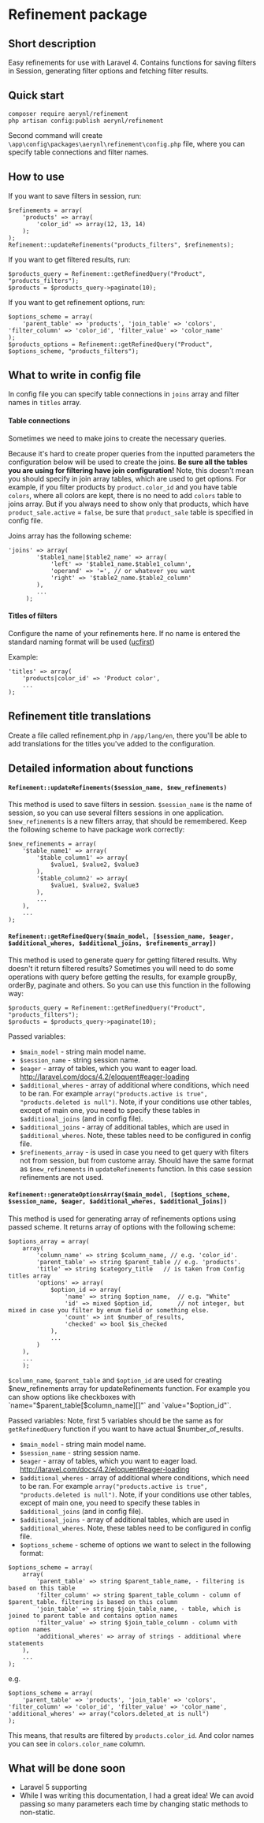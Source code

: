# Refinement package
## Short description
Easy refinements for use with Laravel 4. Contains functions for saving filters in Session, generating filter options and fetching filter results.

## Quick start
```
composer require aerynl/refinement
php artisan config:publish aerynl/refinement
```
Second command will create `\app\config\packages\aerynl\refinement\config.php` file, where you can specify table connections and filter names.

## How to use
If you want to save filters in session, run:
```
$refinements = array(
	'products' => array(
		'color_id' => array(12, 13, 14)
	);
);
Refinement::updateRefinements("products_filters", $refinements);
```

If you want to get filtered results, run:
```
$products_query = Refinement::getRefinedQuery("Product", "products_filters");
$products = $products_query->paginate(10);
```

If you want to get refinement options, run:
```
$options_scheme = array(
	'parent_table' => 'products', 'join_table' => 'colors', 'filter_column' => 'color_id', 'filter_value' => 'color_name'
);
$products_options = Refinement::getRefinedQuery("Product", $options_scheme, "products_filters");
```

## What to write in config file
In config file you can specify table connections in `joins` array and filter names in `titles` array. 

#### Table connections
Sometimes we need to make joins to create the necessary queries.

Because it's hard to create proper queries from the inputted parameters the configuration below will be used to create the joins. 
**Be sure all the tables you are using for filtering have join configuration!** 
Note, this doesn't mean you should specify in join array tables, which are used to get options. For example, if you filter products by `product.color_id` and you have table `colors`, where all colors are kept, there is no need to add `colors` table to joins array. But if you always need to show only that products, which have `product_sale.active` = `false`, be sure that `product_sale` table is specified in config file.

Joins array has the following scheme:
```
'joins' => array(
        '$table1_name|$table2_name' => array(
            'left' => '$table1_name.$table1_column',
            'operand' => '=', // or whatever you want
            'right' => '$table2_name.$table2_column'
        ), 
		...
     );
```
#### Titles of filters
Configure the name of your refinements here.
If no name is entered the standard naming format will be used ([ucfirst](http://php.net/manual/ru/function.ucfirst.php))

Example:
```
'titles' => array(
    'products|color_id' => 'Product color',
	...
);
```

## Refinement title translations
Create a file called refinement.php in `/app/lang/en`, there you'll be able to add translations for the titles you've added to the configuration.

## Detailed information about functions

#### `Refinement::updateRefinements($session_name, $new_refinements)`
This method is used to save filters in session. 
`$session_name` is the name of session, so you can use several filters sessions in one application.
`$new_refinements` is a new filters array, that should be remembered. Keep the following scheme to have package work correctly:
```
$new_refinements = array(
	'$table_name1' => array(
		'$table_column1' => array(
			$value1, $value2, $value3
		),
		'$table_column2' => array(
			$value1, $value2, $value3
		),
		...
	),
	...
);
```

#### `Refinement::getRefinedQuery($main_model, [$session_name, $eager, $additional_wheres, $additional_joins, $refinements_array])`
This method is used to generate query for getting filtered results. Why doesn't it return filtered results? Sometimes you will need to do some operations with query before getting the results, for example groupBy, orderBy, paginate and others. So you can use this function in the following way:
```
$products_query = Refinement::getRefinedQuery("Product", "products_filters");
$products = $products_query->paginate(10);
```
Passed variables:
* `$main_model` - string main model name.
* `$session_name` - string session name.
* `$eager` - array of tables, which you want to eager load. http://laravel.com/docs/4.2/eloquent#eager-loading
* `$additional_wheres` - array of additional where conditions, which need to be ran. For example `array("products.active is true", "products.deleted is null")`. Note, if your conditions use other tables, except of main one, you need to specify these tables in `$additional_joins` (and in config file).
* `$additional_joins` - array of additional tables, which are used in `$additional_wheres`. Note, these tables need to be configured in config file.
* `$refinements_array` - is used in case you need to get query with filters not from session, but from custome array. Should have the same format as `$new_refinements` in `updateRefinements` function. In this case session refinements are not used. 

#### `Refinement::generateOptionsArray($main_model, [$options_scheme, $session_name, $eager, $additional_wheres, $additional_joins])`
This method is used for generating array of refinements options using passed scheme. It returns array of options with the following scheme:
```
$options_array = array(
	array(
		'column_name' => string $column_name, // e.g. 'color_id'.
		'parent_table' => string $parent_table // e.g. 'products'.
		'title' => string $category_title	// is taken from Config titles array
		'options' => array(
			$option_id => array(
				'name' => string $option_name,  // e.g. "White"
				'id' => mixed $option_id,		// not integer, but mixed in case you filter by enum field or something else.
				'count' => int $number_of_results,  
				'checked' => bool $is_checked
			),
			...
		)
	), 
	...
	);
```
`$column_name`, `$parent_table` and `$option_id` are used for creating $new_refinements array for updateRefinements function.
For example you can show options like checkboxes with `name="$parent_table[$column_name][]"` and `value="$option_id"`.

Passed variables:
Note, first 5 variables should be the same as for `getRefinedQuery` function if you want to have actual $number_of_results.
* `$main_model` - string main model name.
* `$session_name` - string session name.
* `$eager` - array of tables, which you want to eager load. http://laravel.com/docs/4.2/eloquent#eager-loading
* `$additional_wheres` - array of additional where conditions, which need to be ran. For example `array("products.active is true", "products.deleted is null")`. Note, if your conditions use other tables, except of main one, you need to specify these tables in `$additional_joins` (and in config file).
* `$additional_joins` - array of additional tables, which are used in `$additional_wheres`. Note, these tables need to be configured in config file.
* `$options_scheme` - scheme of options we want to select in the following format: 
```
$options_scheme = array(
	array(
		'parent_table' => string $parent_table_name, - filtering is based on this table
		'filter_column' => string $parent_table_column - column of $parent_table. filtering is based on this column
		'join_table' => string $join_table_name, - table, which is joined to parent table and contains option names
		'filter_value' => string $join_table_column - column with option names
		'additional_wheres' => array of strings - additional where statements
	), 
	...
);
```
e.g.
```
$options_scheme = array(
	'parent_table' => 'products', 'join_table' => 'colors', 'filter_column' => 'color_id', 'filter_value' => 'color_name', 'additional_wheres' => array("colors.deleted_at is null")
);
```
This means, that results are filtered by `products.color_id`. And color names you can see in `colors.color_name` column.

## What will be done soon
- Laravel 5 supporting
- While I was writing this documentation, I had a great idea! We can avoid passing so many parameters each time by changing static methods to non-static.
